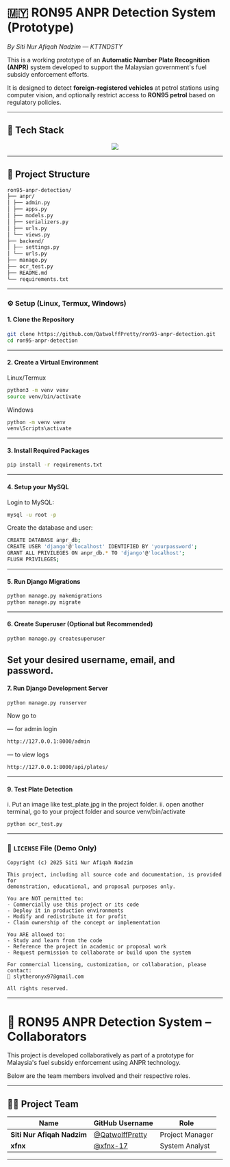 # 🇲🇾 RON95 ANPR Detection System (Prototype)  
*By Siti Nur Afiqah Nadzim — KTTNDSTY*

This is a working prototype of an **Automatic Number Plate Recognition (ANPR)** system developed to support the Malaysian government's fuel subsidy enforcement efforts.

It is designed to detect **foreign-registered vehicles** at petrol stations using computer vision, and optionally restrict access to **RON95 petrol** based on regulatory policies.

---

## 🔧 Tech Stack
<p align="center">
  <a href="https://skillicons.dev">
    <img src="https://skillicons.dev/icons?i=py,git,django,linux,mysql,nodejs,windows,opencv" />
  </a>
</p>

---

## 📂 Project Structure

```bash
ron95-anpr-detection/
├── anpr/
│ ├── admin.py
│ ├── apps.py
│ ├── models.py
│ ├── serializers.py
│ ├── urls.py
│ └── views.py
├── backend/
│ ├── settings.py
│ └── urls.py
├── manage.py
├── ocr_test.py
├── README.md
└── requirements.txt
```
---

### ⚙️ Setup (Linux, Termux, Windows)

#### 1. Clone the Repository

```bash
git clone https://github.com/QatwolffPretty/ron95-anpr-detection.git
cd ron95-anpr-detection
```
---

#### 2. Create a Virtual Environment
Linux/Termux
```bash
python3 -m venv venv
source venv/bin/activate
```
Windows
```bash
python -m venv venv
venv\Scripts\activate
```
---

#### 3. Install Required Packages
```bash
pip install -r requirements.txt
```
---

#### 4. Setup your MySQL
Login to MySQL:
```bash
mysql -u root -p
```
Create the database and user:
```bash
CREATE DATABASE anpr_db;
CREATE USER 'django'@'localhost' IDENTIFIED BY 'yourpassword';
GRANT ALL PRIVILEGES ON anpr_db.* TO 'django'@'localhost';
FLUSH PRIVILEGES;
```
---

#### 5. Run Django Migrations
```bash
python manage.py makemigrations
python manage.py migrate
```
---

#### 6. Create Superuser (Optional but Recommended)
```bash
python manage.py createsuperuser
```
Set your desired username, email, and password.
---

#### 7. Run Django Development Server
```bash
python manage.py runserver
```
Now go to 

— for admin login
```bash
http://127.0.0.1:8000/admin
```
— to view logs
```bash
http://127.0.0.1:8000/api/plates/
```
---

#### 9. Test Plate Detection
i. Put an image like test_plate.jpg in the project folder.
ii. open another terminal, go to your project folder and source venv/bin/activate
```bash
python ocr_test.py
```
---

### 📄 `LICENSE` File (Demo Only)

```text
Copyright (c) 2025 Siti Nur Afiqah Nadzim

This project, including all source code and documentation, is provided for 
demonstration, educational, and proposal purposes only.

You are NOT permitted to:
- Commercially use this project or its code
- Deploy it in production environments
- Modify and redistribute it for profit
- Claim ownership of the concept or implementation

You ARE allowed to:
- Study and learn from the code
- Reference the project in academic or proposal work
- Request permission to collaborate or build upon the system

For commercial licensing, customization, or collaboration, please contact:
📧 slytheronyx97@gmail.com

All rights reserved.
```
---

# 🤝 RON95 ANPR Detection System – Collaborators

This project is developed collaboratively as part of a prototype for Malaysia's fuel subsidy enforcement using ANPR technology.

Below are the team members involved and their respective roles.

---

## 👨‍💻 Project Team

| Name                       | GitHub Username                                                                 | Role                       |
| -------------------------- | ------------------------------------------------------------------------------- | -------------------------- |
| **Siti Nur Afiqah Nadzim** | [@QatwolffPretty](https://github.com/QatwolffPretty)                            | Project Manager            |
| **xfnx**                   | [@xfnx-17](https://github.com/xfnx-17)                                          | System Analyst             |

---
